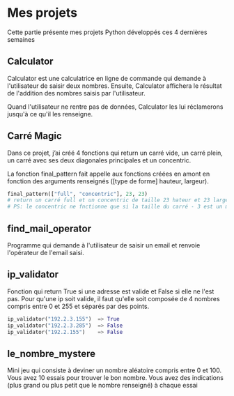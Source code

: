 # Mes projets

Cette partie présente mes projets Python développés ces 4 dernières semaines

## Calculator 

Calculator est une calculatrice en ligne de commande qui demande à l'utilisateur de saisir deux nombres. Ensuite, Calculator affichera le résultat de l'addition des nombres saisis par l'utilisateur.

Quand l'utilisateur ne rentre pas de données, Calculator les lui réclamerons jusqu'à ce qu'il les renseigne.

## Carré Magic

Dans ce projet, j’ai créé 4 fonctions qui return un carré vide, un carré plein, un carré avec ses deux diagonales principales et un concentric.

La fonction final_pattern fait appelle aux fonctions créées en amont en fonction des arguments renseignés ([type de forme] hauteur, largeur).

```python
final_pattern(["full", "concentric"], 23, 23)
# return un carré full et un concentric de taille 23 hateur et 23 largeur
# PS: le concentric ne fnctionne que si la taille du carré - 3 est un mutltiple de 4.
```
## find_mail_operator
Programme qui demande à l'utilisateur de saisir un email et renvoie l'opérateur de l'email saisi.

## ip_validator

Fonction qui return True si une adresse est valide et False si elle ne l'est pas. 
Pour qu'une ip soit valide, il faut qu'elle soit composée de 4 nombres compris entre 0 et 255 et séparés par des points.
```python
ip_validator("192.2.3.155")  => True
ip_validator("192.2.3.285")  => False
ip_validator("192.2.155")    => False
```
## le_nombre_mystere

Mini jeu qui consiste à deviner un nombre aléatoire compris entre 0 et 100. Vous avez 10 essais pour trouver le bon nombre. Vous avez des indications (plus grand ou plus petit que le nombre renseigné) à chaque essai

